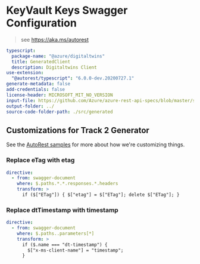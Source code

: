# KeyVault Keys Swagger Configuration

> see https://aka.ms/autorest

```yaml
typescript:
  package-name: "@azure/digitaltwins"
  title: GeneratedClient
  description: Digitaltwins Client
use-extension:
  "@autorest/typescript": "6.0.0-dev.20200727.1"
generate-metadata: false
add-credentials: false
license-header: MICROSOFT_MIT_NO_VERSION
input-file: https://github.com/Azure/azure-rest-api-specs/blob/master/specification/digitaltwins/data-plane/Microsoft.DigitalTwins/preview/2020-05-31-preview/digitaltwins.json
output-folder: ../
source-code-folder-path: ./src/generated
```

## Customizations for Track 2 Generator

See the [AutoRest samples](https://github.com/Azure/autorest/tree/master/Samples/3b-custom-transformations)
for more about how we're customizing things.

### Replace eTag with etag

```yaml
directive:
  - from: swagger-document
    where: $.paths.*.*.responses.*.headers
    transform: >
      if ($["ETag"]) { $["etag"] = $["ETag"]; delete $["ETag"]; }
```

### Replace dtTimestamp with timestamp

```yaml
directive:
  - from: swagger-document
    where: $.paths..parameters[*]
    transform: >
      if ($.name === "dt-timestamp") {
        $["x-ms-client-name"] = "timestamp";
      }
```
